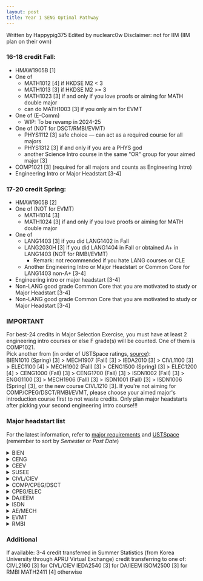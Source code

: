 ```yaml
---
layout: post
title: Year 1 SENG Optimal Pathway
---
```

Written by Happypig375
Edited by nuclearc0w 
Disclaimer: not for IIM (IIM plan on their own)  

### 16-18 credit Fall:
- HMAW1905B \[1\]
- One of
    - MATH1012 \[4\] if HKDSE M2 < 3
    - MATH1013 \[3\] if HKDSE M2 >= 3
    - MATH1023 \[3\] if and only if you love proofs or aiming for MATH double major
    - can do MATH1003 \[3\] if you only aim for EVMT
- One of (E-Comm)
    - WIP: To be revamp in 2024-25
- One of (NOT for DSCT/RMBI/EVMT)
    - PHYS1112 \[3\] safe choice — can act as a required course for all majors
    - PHYS1312 \[3\] if and only if you are a PHYS god
    - another Science Intro course in the same "OR" group for your aimed major \[3\]
- COMP1021 \[3\] (required for all majors and counts as Engineering Intro)
- Engineering Intro or Major Headstart \[3-4\]

### 17-20 credit Spring:
- HMAW1905B \[2\]
- One of (NOT for EVMT)
    - MATH1014 \[3\]
    - MATH1024 \[3\] if and only if you love proofs or aiming for MATH double major
- One of
    - LANG1403 \[3\] if you did LANG1402 in Fall
    - LANG2030H \[3\] if you did LANG1404 in Fall or obtained A+ in LANG1403 (NOT for RMBI/EVMT)
        - Remark: not recommended if you hate LANG courses or CLE
    - Another Engineering Intro or Major Headstart or Common Core for LANG1403 non-A+ \[3-4\]
- Engineering intro or major headstart \[3-4\]
- Non-LANG good grade Common Core that you are motivated to study or Major Headstart \[3-4\]
- Non-LANG good grade Common Core that you are motivated to study or Major Headstart \[3-4\]
  

### IMPORTANT
For best-24 credits in Major Selection Exercise, you must have at least 2 engineering intro courses or else F grade(s) will be counted. One of them is COMP1021.  
Pick another from (in order of USTSpace ratings, [source](https://hkustconnect-my.sharepoint.com/:x:/g/personal/yhchowai_connect_ust_hk/EZnw7RyVRNNJksiyekxhmBcBjH6Sp_usdKIyvmLyuPetZg?e=lajVoi)):  
BIEN1010 (Spring) \[3\] > MECH1907 (Fall) \[3\] > IEDA2010 \[3\] > CIVL1100 \[3\] > ELEC1100 \[4\] > MECH1902 (Fall) \[3\] > CENG1500 (Spring) \[3\] > ELEC1200 \[4\] > CENG1000 (Fall) \[3\] > CENG1700 (Fall) \[3\] > ISDN1002 (Fall) \[3\] > ENGG1100 \[3\] > MECH1906 (Fall) \[3\] > ISDN1001 (Fall) \[3\] > ISDN1006 (Spring) \[3\], or the new course CIVL1210 \[3\].
If you're not aiming for COMP/CPEG/DSCT/RMBI/EVMT, please choose your aimed major's introduction course first to not waste credits. Only plan major headstarts after picking your second engineering intro course!!!
 
### Major headstart list 
For the latest information, refer to [major requirements](https://prog-crs.hkust.edu.hk/ugprog) and [USTSpace](https://ust.space/) (remember to sort by _Semester_ or _Post Date_)  
<details>
<summary>BIEN</summary>

<div markdown="1">
- [BIEN1010](https://ust.space/review/BIEN1010) (Spring) \[3\] > [CENG1000](https://ust.space/review/CENG1000) (Fall) \[3\]
- [CHEM1020](https://ust.space/review/CHEM1020) \[3\] + CHEM1050 \[1\]
- [LIFS1901](https://ust.space/review/LIFS1901) \[3\] (if DSE Biology < 3)
- [BIEN2410](https://ust.space/review/BIEN2410) (Spring) \[3\] (if DSE Biology >= 3 or LIFS1901 in Fall)
- [CENG2220](https://ust.space/review/CENG2220) (Spring) \[3\]
</div>
</details>

<details>
<summary>CENG</summary>

<div markdown="1">
- [BIEN1010](https://ust.space/review/BIEN1010) (Spring) \[3\] > CENG1600 (Fall) \[3\] > CENG1700 (Fall) \[3\]
- [CENG1500](https://ust.space/review/CENG1500) (Spring) \[3\] > [CENG1000](https://ust.space/review/CENG1000) (Fall) \[3\]
- [CHEM1020](https://ust.space/review/CHEM1020) \[3\]
- [CENG2220](https://ust.space/review/CENG2220) (Spring) \[3\]
</div>
</details>

<details>
<summary>CEEV</summary>

<div markdown="1">
- [CENG1700](https://ust.space/review/CENG1700) (Fall) \[3\]
- [CENG1500](https://ust.space/review/CENG1500) (Spring) \[3\] > [CENG1000](https://ust.space/review/CENG1000) (Fall) \[3\]
- [CHEM1020](https://ust.space/review/CHEM1020) \[3\]
- [CENG2220](https://ust.space/review/CENG2220) (Spring) \[3\]
</div>
</details>

<details>
<summary>SUSEE</summary>

<div markdown="1">
- [MECH1902](https://ust.space/review/MECH1902) (Fall) \[3\] > [CENG1700](https://ust.space/review/CENG1700) (Fall) \[3\] = [SUST1000](https://ust.space/review/SUST1000) \[3\]
- ENEG3110 (Fall) \[3\]
- [CHEM1020](https://ust.space/review/CHEM1020) \[3\]
</div>
</details>

<details>
<summary>CIVL/CIEV</summary>

<div markdown="1">
- [CIVL1100](https://ust.space/review/CIVL1100) \[3\]
- [CIVL2110](https://ust.space/review/CIVL2110) (Spring) \[3\]
- [CHEM1020](https://ust.space/review/CHEM1020) \[3\]
</div>
</details>

<details>
<summary>COMP/CPEG/DSCT</summary>

<div markdown="1">
Remark: You can access COMP course pages with https://course.cse.ust.hk/\[insert_course_code\] **even if you're not enrolled in it**
- [COMP2011](https://ust.space/review/COMP2011) (Spring unless COMP1021/COMP1022P transferred) \[4\]
    - Remark: Recommend to take COMP1029C (P/F) in Winter or Backup all data from COMP2011 Course Site to familiarise yourself with C++ Syntax
- [COMP2211](https://ust.space/review/COMP2211) as elective (Spring, unless COMP1021/COMP1022P transferred) \[3\]
- one of
    - [COMP2711](https://ust.space/review/COMP2711) \[4\]
    - [COMP2711H](https://ust.space/review/COMP2711H) \[4\] if you can meet the prerequisite
    - Remark: WIP
</div>
</details>

<details>
<summary>CPEG/ELEC</summary>

<div markdown="1">
- [ELEC1100](https://ust.space/review/ELEC1100) \[4\]
- [ELEC1200](https://ust.space/review/ELEC1200) (Spring) for ELEC only \[4\]
- one of 
    - [PHYS1114](https://ust.space/review/PHYS1114) \[3\]
    - [PHYS1314](https://ust.space/review/PHYS1314) \[3\] (if and only if you are a PHYS god)
</div>
</details>

<details>
<summary>DA/IEEM</summary>

<div markdown="1">
- one of
    - [ECON2103](https://ust.space/review/ECON2103) \[3\] (if HKDSE Economics < 3)
    - [ECON2113](https://ust.space/review/ECON2113) \[3\] (if HKDSE Economics >= 3)
- [IEDA3230](https://ust.space/review/IEDA3230) (Spring) \[3\]
- [IEDA3300](https://ust.space/review/IEDA3300) (if available, Spring) \[3\]
</div>
</details>

<details>
<summary>ISDN</summary>

<div markdown="1">
Remark: don't expect good grades in ISDN, and grades won't matter for getting into it since the major is _project-based_
- [ISDN1001](https://ust.space/review/ISDN1001) (Fall) \[3\]
- [ISDN1002](https://ust.space/review/ISDN1002) (Fall) \[3\]
- [ISDN1006](https://ust.space/review/ISDN1006) (Spring) \[3\]
- [ISDN2300](https://ust.space/review/ISDN2300) (Fall) \[3\]
- [ISDN2601](https://ust.space/review/ISDN2601) (Fall) \[3\]
- [ISDN2602](https://ust.space/review/ISDN2602) (when available) \[3\]
- [ISDN2603](https://ust.space/review/ISDN2603) (Fall) \[3\]
</div>
</details>

<details>
<summary>AE/MECH</summary>

<div markdown="1">
- one of
    - [CHEM1008](https://ust.space/review/CHEM1008) \[3\]
    - [CHEM1020](https://ust.space/review/CHEM1020) \[3\]
    - [LIFS1901](https://ust.space/review/LIFS1901) \[3\]
    - [PHYS1101](https://ust.space/review/PHYS1101) \[4\]
- [MECH1907](https://ust.space/review/MECH1907) (Fall) \[3\]
- [MECH2410](https://ust.space/review/MECH2410) (Spring) \[3\]
</div>
</details>

<details>
<summary>EVMT</summary>

<div markdown="1">
- [ENVR1170](https://ust.space/review/ENVR1170) (Spring) \[3\]
- [ENVR2010](https://ust.space/review/ENVR2010) (Fall) \[3\]
- [ENVR3310](https://ust.space/review/ENVR3310) (Spring) \[3\]
- [ENVR3420](https://ust.space/review/ENVR3420) (Fall) \[3\]
</div>
</details>

<details>
<summary>RMBI</summary>

<div markdown="1">
- [ACCT2010](https://ust.space/review/ACCT2010) \[3\]
- one of
    - [ECON2103](https://ust.space/review/ECON2103) \[3\] (if HKDSE Economics < 3)
    - [ECON2113](https://ust.space/review/ECON2113) \[3\] (if HKDSE Economics >= 3)
- [ECON2123](https://ust.space/review/ECON2123) \[3\]
- [FINA2303](https://ust.space/review/FINA2303) \[3\]
- [ISOM2010](https://ust.space/review/ISOM2010) \[3\]
- [ISOM2700](https://ust.space/review/ISOM2700) \[3\]
- [MGMT2010](https://ust.space/review/MGMT2010) \[2\]
- [MGMT2130](https://ust.space/review/MGMT2130) \[2\]
</div>
</details>

### Additional
If available: 3-4 credit transferred in Summer
Statistics (from Korea University through APRU Virtual Exchange) credit transferring to one of:
CIVL2160 \[3\] for CIVL/CIEV
IEDA2540 \[3\] for DA/IEEM
ISOM2500 \[3\] for RMBI
MATH2411 \[4\] otherwise
